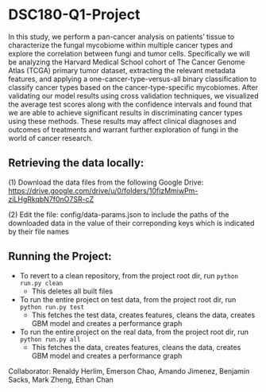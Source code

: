 # DSC180-Q1-Project
In this study, we perform a pan-cancer analysis on patients’ tissue to characterize the fungal mycobiome within multiple cancer types and explore the correlation between fungi and tumor cells. Specifically we will be analyzing the Harvard Medical School cohort of The Cancer Genome Atlas (TCGA) primary tumor dataset, extracting the relevant metadata features, and applying a one-cancer-type-versus-all binary classification to classify cancer types based on the cancer-type-specific mycobiomes. After validating our model results using cross validation techniques, we visualized the average test scores along with the confidence intervals and found that we are able to achieve significant results in discriminating cancer types using these methods. These results may affect clinical diagnoses and outcomes of treatments and warrant further exploration of fungi in the world of cancer research.

## Retrieving the data locally:
(1) Download the data files from the following Google Drive: https://drive.google.com/drive/u/0/folders/10fizMmiwPm-ziLHgRkqbN7f0nO7SR-cZ

(2) Edit the file: config/data-params.json to include the paths of the downloaded data in the value of their correponding keys which is indicated by their file names

## Running the Project:
* To revert to a clean repository, from the project root dir, run `python run.py clean`
  * This deletes all built files
* To run the entire project on test data, from the project root dir, run `python run.py test`
  * This fetches the test data, creates features, cleans the data, creates GBM model
  and creates a performance graph
* To run the entire project on the real data, from the project root dir, run `python run.py all`
  * This fetches the data, creates features, cleans the data, creates GBM model
  and creates a performance graph

Collaborator: Renaldy Herlim, Emerson Chao, Amando Jimenez, Benjamin Sacks, Mark Zheng, Ethan Chan
